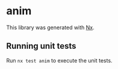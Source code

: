 # anim

This library was generated with [Nx](https://nx.dev).

## Running unit tests

Run `nx test anim` to execute the unit tests.
